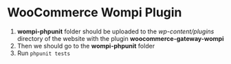 # WooCommerce Wompi Plugin

1. __wompi-phpunit__ folder should be uploaded to the *wp-content/plugins* directory of the website with the plugin __woocommerce-gateway-wompi__
2. Then we should go to the __wompi-phpunit__ folder
3. Run `phpunit tests`
